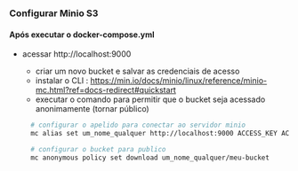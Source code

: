 ### Configurar Minio S3

#### Após executar o docker-compose.yml

- acessar http://localhost:9000

  - criar um novo bucket e salvar as credenciais de acesso
  - instalar o CLI : https://min.io/docs/minio/linux/reference/minio-mc.html?ref=docs-redirect#quickstart
  - executar o comando para permitir que o bucket seja acessado anonimamente (tornar público)

  ```sh
  	# configurar o apelido para conectar ao servidor minio
  	mc alias set um_nome_qualquer http://localhost:9000 ACCESS_KEY ACCESS_SECRET

  	# configurar o bucket para publico
  	mc anonymous policy set download um_nome_qualquer/meu-bucket
  ```
